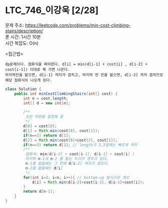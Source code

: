 # LTC_746_이강욱 [2/28] </br>
문제 주소: https://leetcode.com/problems/min-cost-climbing-stairs/description/ </br>
푼 시간: 1시간 10분  </br>
시간 복잡도: O(n) </br>

<접근법>
```
dp문제이다. 점화식을 짜야한다. d[i] = min(d[i-1] + cost[i] , d[i-2] + cost[i-1]) 이대로 쭉 가면 나온다. 
마지막칸을 밟으면, d[i-1] 까지가 겹치고, 마지막 전 칸을 밟으면, d[i-2] 까지 겹치므로 해당 점화식이 나오게 된다.
```


```java
class Solution {
    public int minCostClimbingStairs(int[] cost) {
        int n = cost.length;
        int[] d = new int[n];

        /**
         초반 부분을 설정해 줌
         */
        d[0] = cost[0];
        d[1] = Math.min(cost[0], cost[1]);
        if(n==2) return d[1];
        d[2] = Math.min(cost[0]+cost[2], cost[1]);
        if(n==3) return d[2]; // length가 2,3일때는 빠르게 처리
        /**
         점화식: min(d[i-2] + cost[i-1], d[i-1] + cost[i] )
         마지막 n-1과 n-2 를 밟는 두가지 경우가 있다.
         n-1를 밟을때는 그 전에 d[i-2] 까지가 겹친다.
         n-2를 밟을때는 d[i]
         */
        for(int i=3; i<n; i++){ // bottom-up 방식으로 계산
            d[i] = Math.min(d[i-2]+cost[i-1], d[i-1]+cost[i]);
        }
        return d[n-1];
    }
}
```
